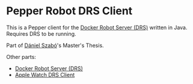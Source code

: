 # Pepper Robot DRS Client

This is a Pepper client for the [Docker Robot Server (DRS)](https://github.com/Crowd-Computing-Oulu/drs) written in Java.
Requires DRS to be running. 

Part of [Dániel Szabó](https://github.com/szabodanika)'s Master's Thesis.

Other parts:
- [Docker Robot Server (DRS)](https://github.com/Crowd-Computing-Oulu/drs)
- [Apple Watch DRS Client](https://github.com/Crowd-Computing-Oulu/watchos-drs-client)
